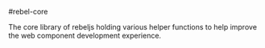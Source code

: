 #rebel-core

The core library of rebeljs holding various helper functions to help improve the web component development experience.